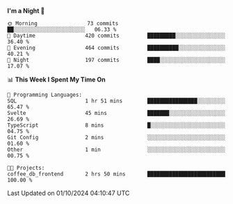 <!--START_SECTION:waka-->
**I'm a Night 🦉** 

```text
🌞 Morning                73 commits          ██░░░░░░░░░░░░░░░░░░░░░░░   06.33 % 
🌆 Daytime                420 commits         █████████░░░░░░░░░░░░░░░░   36.40 % 
🌃 Evening                464 commits         ██████████░░░░░░░░░░░░░░░   40.21 % 
🌙 Night                  197 commits         ████░░░░░░░░░░░░░░░░░░░░░   17.07 % 
```


📊 **This Week I Spent My Time On** 

```text
💬 Programming Languages: 
SQL                      1 hr 51 mins        ████████████████░░░░░░░░░   65.47 % 
Svelte                   45 mins             ███████░░░░░░░░░░░░░░░░░░   26.69 % 
TypeScript               8 mins              █░░░░░░░░░░░░░░░░░░░░░░░░   04.75 % 
Git Config               2 mins              ░░░░░░░░░░░░░░░░░░░░░░░░░   01.60 % 
Other                    1 min               ░░░░░░░░░░░░░░░░░░░░░░░░░   00.75 % 

🐱‍💻 Projects: 
coffee_db_frontend       2 hrs 50 mins       █████████████████████████   100.00 % 
```


 Last Updated on 01/10/2024 04:10:47 UTC
<!--END_SECTION:waka-->
